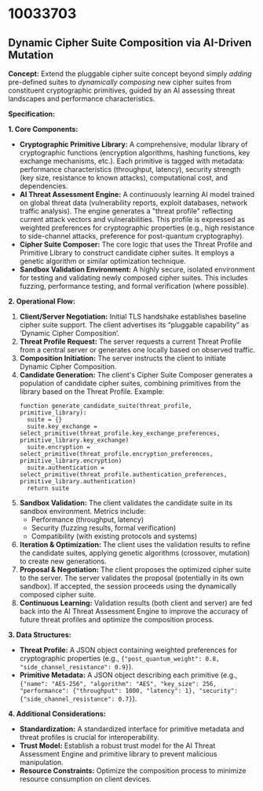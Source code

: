 # 10033703

## Dynamic Cipher Suite Composition via AI-Driven Mutation

**Concept:** Extend the pluggable cipher suite concept beyond simply *adding* pre-defined suites to *dynamically composing* new cipher suites from constituent cryptographic primitives, guided by an AI assessing threat landscapes and performance characteristics. 

**Specification:**

**1. Core Components:**

*   **Cryptographic Primitive Library:** A comprehensive, modular library of cryptographic functions (encryption algorithms, hashing functions, key exchange mechanisms, etc.). Each primitive is tagged with metadata: performance characteristics (throughput, latency), security strength (key size, resistance to known attacks), computational cost, and dependencies.
*   **AI Threat Assessment Engine:** A continuously learning AI model trained on global threat data (vulnerability reports, exploit databases, network traffic analysis).  The engine generates a "threat profile" reflecting current attack vectors and vulnerabilities.  This profile is expressed as weighted preferences for cryptographic properties (e.g., high resistance to side-channel attacks, preference for post-quantum cryptography).
*   **Cipher Suite Composer:** The core logic that uses the Threat Profile and Primitive Library to construct candidate cipher suites. It employs a genetic algorithm or similar optimization technique.
*   **Sandbox Validation Environment:** A highly secure, isolated environment for testing and validating newly composed cipher suites. This includes fuzzing, performance testing, and formal verification (where possible).

**2. Operational Flow:**

1.  **Client/Server Negotiation:**  Initial TLS handshake establishes baseline cipher suite support. The client advertises its “pluggable capability” as ‘Dynamic Cipher Composition’.
2.  **Threat Profile Request:** The server requests a current Threat Profile from a central server or generates one locally based on observed traffic.
3.  **Composition Initiation:** The server instructs the client to initiate Dynamic Cipher Composition.
4.  **Candidate Generation:** The client's Cipher Suite Composer generates a population of candidate cipher suites, combining primitives from the library based on the Threat Profile.  Example:
    ```pseudocode
    function generate_candidate_suite(threat_profile, primitive_library):
      suite = {}
      suite.key_exchange = select_primitive(threat_profile.key_exchange_preferences, primitive_library.key_exchange)
      suite.encryption = select_primitive(threat_profile.encryption_preferences, primitive_library.encryption)
      suite.authentication = select_primitive(threat_profile.authentication_preferences, primitive_library.authentication)
      return suite
    ```
5.  **Sandbox Validation:** The client validates the candidate suite in its sandbox environment.  Metrics include:
    *   Performance (throughput, latency)
    *   Security (fuzzing results, formal verification)
    *   Compatibility (with existing protocols and systems)
6.  **Iteration & Optimization:** The client uses the validation results to refine the candidate suites, applying genetic algorithms (crossover, mutation) to create new generations.
7.  **Proposal & Negotiation:** The client proposes the optimized cipher suite to the server. The server validates the proposal (potentially in its own sandbox). If accepted, the session proceeds using the dynamically composed cipher suite.
8.  **Continuous Learning:** Validation results (both client and server) are fed back into the AI Threat Assessment Engine to improve the accuracy of future threat profiles and optimize the composition process.

**3. Data Structures:**

*   **Threat Profile:** A JSON object containing weighted preferences for cryptographic properties (e.g., `{"post_quantum_weight": 0.8, "side_channel_resistance": 0.9}`).
*   **Primitive Metadata:**  A JSON object describing each primitive (e.g., `{"name": "AES-256", "algorithm": "AES", "key_size": 256, "performance": {"throughput": 1000, "latency": 1}, "security": {"side_channel_resistance": 0.7}`).

**4. Additional Considerations:**

*   **Standardization:** A standardized interface for primitive metadata and threat profiles is crucial for interoperability.
*   **Trust Model:**  Establish a robust trust model for the AI Threat Assessment Engine and primitive library to prevent malicious manipulation.
*   **Resource Constraints:**  Optimize the composition process to minimize resource consumption on client devices.